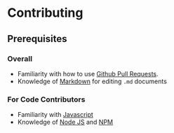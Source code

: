 # Contributing

## Prerequisites

### Overall
* Familiarity with how to use [Github Pull Requests](https://help.github.com/articles/using-pull-requests/).
* Knowledge of [Markdown](https://help.github.com/articles/markdown-basics/) for editing `.md` documents

### For Code Contributors
* Familiarity with [Javascript](https://developer.mozilla.org/en-US/docs/Web/JavaScript)
* Knowledge of [Node JS](https://nodejs.org/documentation/) and [NPM](https://docs.npmjs.com/)
